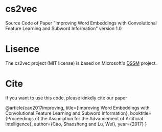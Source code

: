 # cs2vec
Source Code of Paper "Improving Word Embeddings with Convolutional Feature Learning and Subword Information" version 1.0

# Lisence
The cs2vec project (MIT license) is based on Microsoft's [DSSM](https://www.microsoft.com/en-us/research/project/dssm) project.

# Cite
If you want to use this code, please kinkdly cite our paper

@article{cao2017improving,
  title={Improving Word Embeddings with Convolutional Feature Learning and Subword Information},
  booktitle={Proceedings of the Association for the Advancement of Artificial Intelligence},
  author={Cao, Shaosheng and Lu, Wei},
  year={2017}
}
